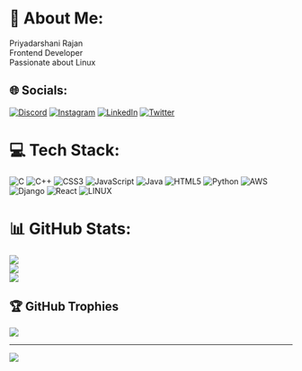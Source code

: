 # 💫 About Me:
Priyadarshani Rajan<br>Frontend Developer<br>Passionate about Linux


## 🌐 Socials:
[![Discord](https://img.shields.io/badge/Discord-%237289DA.svg?logo=discord&logoColor=white)](https://discord.gg/PdRajan) [![Instagram](https://img.shields.io/badge/Instagram-%23E4405F.svg?logo=Instagram&logoColor=white)](https://instagram.com/pdrajan) [![LinkedIn](https://img.shields.io/badge/LinkedIn-%230077B5.svg?logo=linkedin&logoColor=white)](https://linkedin.com/in/pd-rajan-3ab998267) [![Twitter](https://img.shields.io/badge/Twitter-%231DA1F2.svg?logo=Twitter&logoColor=white)](https://twitter.com/pdrajan) 

# 💻 Tech Stack:
![C](https://img.shields.io/badge/c-%2300599C.svg?style=for-the-badge&logo=c&logoColor=white) ![C++](https://img.shields.io/badge/c++-%2300599C.svg?style=for-the-badge&logo=c%2B%2B&logoColor=white) ![CSS3](https://img.shields.io/badge/css3-%231572B6.svg?style=for-the-badge&logo=css3&logoColor=white) ![JavaScript](https://img.shields.io/badge/javascript-%23323330.svg?style=for-the-badge&logo=javascript&logoColor=%23F7DF1E) ![Java](https://img.shields.io/badge/java-%23ED8B00.svg?style=for-the-badge&logo=java&logoColor=white) ![HTML5](https://img.shields.io/badge/html5-%23E34F26.svg?style=for-the-badge&logo=html5&logoColor=white) ![Python](https://img.shields.io/badge/python-3670A0?style=for-the-badge&logo=python&logoColor=ffdd54) ![AWS](https://img.shields.io/badge/AWS-%23FF9900.svg?style=for-the-badge&logo=amazon-aws&logoColor=white) ![Django](https://img.shields.io/badge/django-%23092E20.svg?style=for-the-badge&logo=django&logoColor=white) ![React](https://img.shields.io/badge/react-%2320232a.svg?style=for-the-badge&logo=react&logoColor=%2361DAFB) ![LINUX](https://img.shields.io/badge/Linux-FCC624?style=for-the-badge&logo=linux&logoColor=black)
# 📊 GitHub Stats:
![](https://github-readme-stats.vercel.app/api?username=pdrajan&theme=radical&hide_border=true&include_all_commits=true&count_private=true)<br/>
![](https://github-readme-streak-stats.herokuapp.com/?user=pdrajan&theme=radical&hide_border=true)<br/>
![](https://github-readme-stats.vercel.app/api/top-langs/?username=pdrajan&theme=radical&hide_border=true&include_all_commits=true&count_private=true&layout=compact)

## 🏆 GitHub Trophies
![](https://github-profile-trophy.vercel.app/?username=pdrajan&theme=radical&no-frame=true&no-bg=true&margin-w=4)

---
[![](https://visitcount.itsvg.in/api?id=pdrajan&icon=0&color=0)](https://visitcount.itsvg.in)

<!-- Proudly created with GPRM ( https://gprm.itsvg.in ) -->
